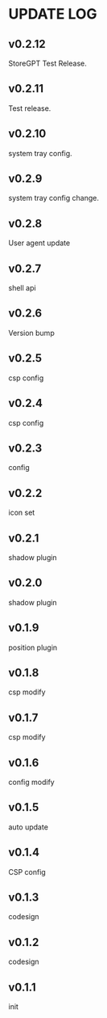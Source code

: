 # UPDATE LOG
## v0.2.12

StoreGPT Test Release.

## v0.2.11

Test release.

## v0.2.10

system tray config.

## v0.2.9

system tray config change.

## v0.2.8

User agent update

## v0.2.7

shell api

## v0.2.6

Version bump

## v0.2.5

csp config

## v0.2.4

csp config

## v0.2.3

config

## v0.2.2

icon set

## v0.2.1

shadow plugin

## v0.2.0

shadow plugin

## v0.1.9

position plugin

## v0.1.8

csp modify

## v0.1.7

csp modify

## v0.1.6

config modify

## v0.1.5

auto update

## v0.1.4

CSP config

## v0.1.3

codesign

## v0.1.2

codesign

## v0.1.1

init
